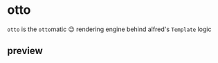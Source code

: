 # otto
`otto` is the `otto`matic :wink: rendering engine behind alfred's `Template` logic

## preview

